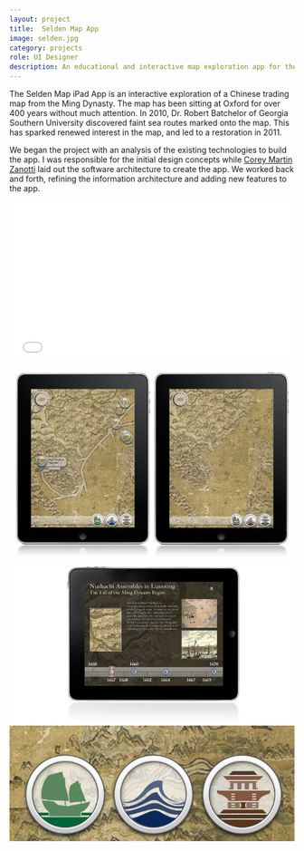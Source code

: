 ```yaml
---
layout: project
title:  Selden Map App
image: selden.jpg
category: projects
role: UI Designer
description: An educational and interactive map exploration app for the iPad.
---
```


The Selden Map iPad App is an interactive exploration of a Chinese trading map from the Ming Dynasty. The map has been sitting at Oxford for over 400 years without much attention. In 2010, Dr. Robert Batchelor of Georgia Southern University discovered faint sea routes marked onto the map. This has sparked renewed interest in the map, and led to a restoration in 2011.

We began the project with an analysis of the existing technologies to build the app. I was responsible for the initial design concepts while [Corey Martin Zanotti](http://http://coreyzanotti.com "Corey Martin Zanotti") laid out the software architecture to create the app. We worked back and forth, refining the information architecture and adding new features to the app.

<iframe src="//player.vimeo.com/video/68334138?color=2ba6cb&title=0&byline=0&portrait=0" width="100%" height="281" frameborder="0" webkitallowfullscreen mozallowfullscreen allowfullscreen></iframe>

![Selden 01](/img/selden_image01.png)
![Selden 02](/img/selden_image02.png)
![Selden 03](/img/selden_image03.png)